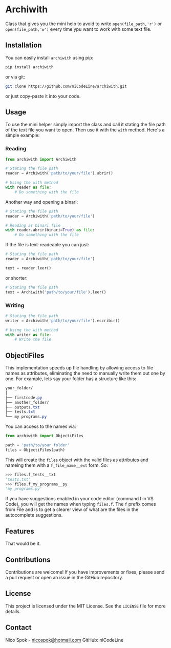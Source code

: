 # Archiwith
Class that gives you the mini help to avoid to write `open(file_path,'r')` or `open(file_path,'w')` every time ypu want to work with some text file.


## Installation

You can easily install `archiwith` using pip:

```bash
pip install archiwith
```
or via git:

```bash
git clone https://github.com/niCodeLine/archiwith.git
```
or just copy-paste it into your code.

## Usage

To use the mini helper simply import the class and call it stating the file path of the text file you want to open. Then use it with the `with` method. Here's a simple example:

### Reading
```python
from archiwith import Archiwith

# Stating the file path
reader = Archiwith('path/to/your/file').abrir()

# Using the with method
with reader as file:
    # Do something with the file
```

Another way and opening a binari:


```python
# Stating the file path
reader = Archiwith('path/to/your/file')

# Reading as binari file
with reader.abrir(binari=True) as file:
    # Do something with the file
```

If the file is text-readeable you can just:

```python
# Stating the file path
reader = Archiwith('path/to/your/file')

text = reader.leer()
```

or shorter:

```python
# Stating the file path
text = Archiwith('path/to/your/file').leer()
```


### Writing

```python
# Stating the file path
writer = Archiwith('path/to/your/file').escribir()

# Using the with method
with writer as file:
    # Write the file
```

## ObjectiFiles 

This implementation speeds up file handling by allowing access to file names as attributes, eliminating the need to manually write them out one by one. For example, lets say your folder has a structure like this:

```css
your_folder/
│
├── firstcode.py
├── another_folder/
├── outputs.txt
├── tests.txt
└── my programs.py

```
You can access to the names via:

```python
from archiwith import ObjectiFiles

path = 'path/to/your_folder'
files = ObjectiFiles(path)

```
This will create the `files` object with the valid files as attributes and nameing them with a `f_file_name__ext` form. So:

```python
>>> files.f_tests__txt
'tests.txt'
>>> files.f_my_programs__py
'my programs.py'
```
If you have suggestions enabled in your code editor (command I in VS Code), you will get the names when typing `files.f`. The `f` prefix comes from File and is to get a clearer view of what are the files in the autocomplete suggestions.

## Features
That would be it.
## Contributions

Contributions are welcome! If you have improvements or fixes, please send a pull request or open an issue in the GitHub repository.

## License

This project is licensed under the MIT License. See the `LICENSE` file for more details.

## Contact

Nico Spok - nicospok@hotmail.com
GitHub: niCodeLine
